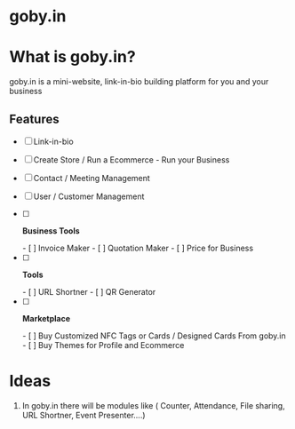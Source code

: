 # goby.in

# What is goby.in?

goby.in is a mini-website, link-in-bio building platform for you and your business

<!-- ROADMAP -->
## Features

- [ ] Link-in-bio
- [ ] Create Store / Run a Ecommerce - Run your Business
- [ ] Contact / Meeting Management
- [ ] User / Customer Management
- [ ] <p><b>Business Tools</b></p>
    - [ ] Invoice Maker
    - [ ] Quotation Maker
    - [ ] Price for Business
- [ ] <p><b>Tools</b></p>
    - [ ] URL Shortner
    - [ ] QR Generator
- [ ] <p><b>Marketplace</b></p>
    - [ ] Buy Customized NFC Tags or Cards / Designed Cards From goby.in
    - [ ] Buy Themes for Profile and Ecommerce

 



# Ideas

 1. In goby.in there will be modules like ( Counter, Attendance, File sharing, URL Shortner, Event Presenter....)
